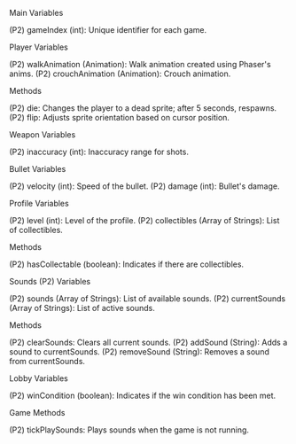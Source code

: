Main
Variables

(P2) gameIndex (int): Unique identifier for each game.

Player
Variables

(P2) walkAnimation (Animation): Walk animation created using Phaser's anims.
(P2) crouchAnimation (Animation): Crouch animation.

Methods

(P2) die: Changes the player to a dead sprite; after 5 seconds, respawns.
(P2) flip: Adjusts sprite orientation based on cursor position.

Weapon
Variables

(P2) inaccuracy (int): Inaccuracy range for shots.

Bullet
Variables

(P2) velocity (int): Speed of the bullet.
(P2) damage (int): Bullet's damage.

Profile
Variables

(P2) level (int): Level of the profile.
(P2) collectibles (Array of Strings): List of collectibles.

Methods

(P2) hasCollectable (boolean): Indicates if there are collectibles.

Sounds (P2)
Variables

(P2) sounds (Array of Strings): List of available sounds.
(P2) currentSounds (Array of Strings): List of active sounds.

Methods

(P2) clearSounds: Clears all current sounds.
(P2) addSound (String): Adds a sound to currentSounds.
(P2) removeSound (String): Removes a sound from currentSounds.

Lobby
Variables

(P2) winCondition (boolean): Indicates if the win condition has been met.

Game
Methods

(P2) tickPlaySounds: Plays sounds when the game is not running.